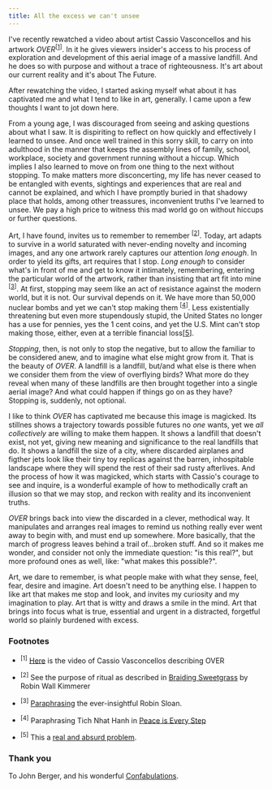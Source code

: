 ```yaml
---
title: All the excess we can't unsee
---
```


I've recently rewatched a video about artist Cassio Vasconcellos and his artwork _OVER_<sup>[[1](#footnotes)]</sup>. In it he gives viewers insider's access to his process of exploration and development of this aerial image of a massive landfill. And he does so with purpose and without a trace of righteousness. It's art about our current reality and it's about The Future.

After rewatching the video, I started asking myself what about it has captivated me and what I tend to like in art, generally. I came upon a few thoughts I want to jot down here.

From a young age, I was discouraged from seeing and asking questions about what I saw. It is dispiriting to reflect on how quickly and effectively I learned to unsee. And once well trained in this sorry skill, to carry on into adulthood in the manner that keeps the assembly lines of family, school, workplace, society and government running without a hiccup. Which implies I also learned to move on from one thing to the next without stopping. To make matters more disconcerting, my life has never ceased to be entangled with events, sightings and experiences that are real and cannot be explained, and which I have promptly buried in that shadowy place that holds, among other treassures, inconvenient truths I've learned to unsee. We pay a high price to witness this mad world go on without hiccups or further questions.

Art, I have found, invites us to remember to remember <sup>[[2](#footnotes)]</sup>. Today, art adapts to survive in a world saturated with never-ending novelty and incoming images, and any one artwork rarely captures our attention _long enough_. In order to yield its gifts, art requires that I stop. _Long enough_ to consider what's in front of me and get to know it intimately, remembering, entering the particular world of the artwork, rather than insisting that art fit into mine <sup>[[3](#footnotes)]</sup>. At first, stopping may seem like an act of resistance against the modern world, but it is not. Our survival depends on it. We have more than 50,000 nuclear bombs and yet we can't stop making them <sup>[[4](#footnotes)]</sup>. Less existentially threatening but even more stupendously stupid, the United States no longer has a use for pennies, yes the 1 cent coins, and yet the U.S. Mint can't stop making those, either, even at a terrible financial loss[[5](#footnotes)].

_Stopping_, then, is not only to stop the negative, but to allow the familiar to be considered anew, and to imagine what else might grow from it. That is the beauty of _OVER_. A landfill is a landfill, but/and what else is there when we consider them from the view of overflying birds? What more do they reveal when many of these landfills are then brought together into a single aerial image? And what could happen if things go on as they have? Stopping is, suddenly, not optional.

I like to think _OVER_ has captivated me because this image is magicked. Its stillnes shows a trajectory towards possible futures no _one_ wants, yet we _all collectively_ are willing to make them happen. It shows a landfill that doesn't exist, not yet, giving new meaning and significance to the real landfills that do. It shows a landfill the size of a city, where discarded airplanes and figther jets look like their tiny toy replicas against the barren, inhospitable landscape where they will spend the rest of their sad rusty afterlives. And the process of how it was magicked, which starts with Cassio's courage to see and inquire, is a wonderful example of how to methodically craft an illusion so that we may stop, and reckon with reality and its inconvenient truths.

_OVER_ brings back into view the discarded in a clever, methodical way. It manipulates and arranges real images to remind us nothing really ever went away to begin with, and must end up somewhere. More basically, that the march of progress leaves behind a trail of...broken stuff. And so it makes me wonder, and consider not only the immediate question: "is this real?", but more profound ones as well, like: "what makes this possible?".

Art, we dare to remember, is what people make with what they sense, feel, fear, desire and imagine. Art doesn't need to be anything else. I happen to like art that makes me stop and look, and invites my curiosity and my imagination to play. Art that is witty and draws a smile in the mind. Art that brings into focus what is true, essential and urgent in a distracted, forgetful world so plainly burdened with excess.

### <a name="footnotes"></a>Footnotes

- <sup>[1]</sup> [Here](https://www.youtube.com/watch?v=7BHX8V49Ixg&ab_channel=CassioVasconcellos) is the video of Cassio Vasconcellos describing OVER</li>

- <sup>[2]</sup> See the purpose of ritual as described in [Braiding Sweetgrass](https://bookshop.org/p/books/braiding-sweetgrass-robin-wall-kimmerer/16712606?gad_source=1&gclid=EAIaIQobChMIrOu3p8zZiQMVizcIBR3nKizqEAAYASAAEgK6EPD_BwE) by Robin Wall Kimmerer

- <sup>[3]</sup> [Paraphrasing](<https://www.robinsloan.com/newsletters/like-likes-like/#:~:text=What%20happened%20(and%20this%20always%20presages%20a%20good%20expe%C2%ADri%C2%ADence%20with%20art)%20was%20that%20I%C2%A0surrendered%20to%20the%20strangeness%2C%20and%20the%20strange%C2%ADness%20started%20to%20make%20sense.%20I%C2%A0entered%20OOF%E2%80%99s%20world%2C%20rather%20than%20insisting%20the%20band%20fit%20into%20mine%2C%20which%20is%2C%20of%20course%2C%20the%20demand%20of%20the%20Spotify%C2%A0playlist>) the ever-insightful Robin Sloan.

- <sup>[4]</sup> Paraphrasing Tich Nhat Hanh in [Peace is Every Step](https://bookshop.org/p/books/peace-is-every-step-the-path-of-mindfulness-in-everyday-life-thich-nhat-hanh/8356129)

- <sup>[5]</sup> This a [real and absurd problem](https://www.nytimes.com/2024/09/01/magazine/worthless-pennies-united-states-economy.html).

### <a name="thank-you"></a>Thank you

To John Berger, and his wonderful [Confabulations](https://uk.bookshop.org/p/books/confabulations-john-berger/4612711).
